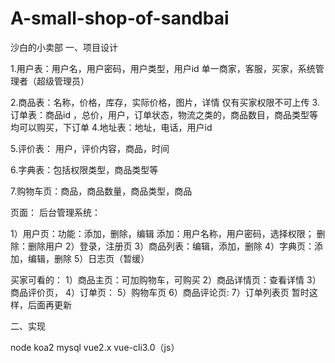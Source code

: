 # A-small-shop-of-sandbai
沙白的小卖部
一、项目设计


1.用户表：用户名，用户密码，用户类型，用户id
		单一商家，客服，买家，系统管理者（超级管理员）

2.商品表：名称，价格，库存，实际价格，图片，详情
		仅有买家权限不可上传
3.订单表：商品id ，总价，用户，订单状态，物流之类的，商品数目，商品类型等
    均可以购买，下订单
4.地址表：地址，电话，用户id

5.评价表： 用户，评价内容，商品，时间

6.字典表：包括权限类型，商品类型等

7.购物车页：商品，商品数量，商品类型，商品

页面：
后台管理系统：

1）用户页：功能：添加，删除，编辑
添加：用户名称，用户密码，选择权限；
删除：删除用户
2）登录，注册页
3）商品列表：编辑，添加，删除
4）字典页：添加，编辑，删除
5）日志页（暂缓）

买家可看的：
1）商品主页：可加购物车，可购买
2）商品详情页：查看详情
3）商品评价页，
4）订单页：
5）购物车页
6）商品评论页:
7）订单列表页
暂时这样，后面再更新

二、实现

node koa2 mysql vue2.x vue-cli3.0（js）





